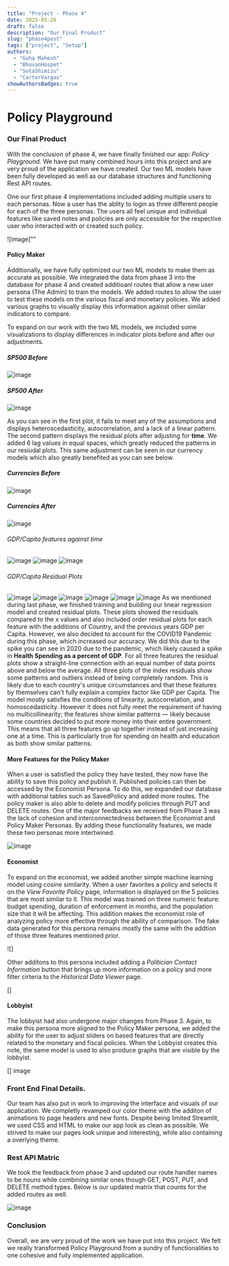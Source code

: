 ```yaml
---
title: "Project - Phase 4"
date: 2025-05-26
draft: false
description: "Our Final Product"
slug: "phase4post"
tags: ["project", "Setup"]
authors:
  - "Guha Mahesh"
  - "BhuvanHospet"
  - "SotaShimizu"
  - "CarterVargas"
showAuthorsBadges: true
---
```


# Policy Playground

### Our Final Product

With the conclusion of phase 4, we have finally finished our app: *Policy Playground*. We have put many combined hours into this project and are very proud of the application we have created. Our two ML models have been fully developed as well as our database structures and functioning Rest API routes.

One our first phase 4 implementations included adding multiple users to each personas. Now a user has the ablity to login as three different people for each of the three personas. The users all feel unique and individual  features like saved notes and policies are only accessible for the respective user who interacted with or created such policy.


![image]""

#### Policy Maker

Additionally, we have fully optimized our two ML models to make them as accurate as possible. We integrated the data from phase 3 into the database for phase 4 and created additioanl routes that allow a new user persona (The Admin) to train the models. We added routes to allow the user to test these models on the various fiscal and monetary policies. We added various graphs to visually display this information against other similar indicators to compare.

To expand on our work with the two ML models, we included some visualizations to display differences in indicator plots before and after our adjustments. 
##### SP500 Before
![image](https://i.ibb.co/6RNxngw7/Screenshot-2025-06-05-at-8-38-59-PM.png)
##### SP500 After
![image](https://i.ibb.co/Hf4JkP1L/Screenshot-2025-06-05-at-8-39-04-PM.png)

As you can see in the first plot, it fails to meet any of the assumptions and displays heteroscedasticity, autocorrelation, and a lack of a linear pattern. The second pattern displays the residual plots after adjusting for **time**. We added 6 lag values in equal spaces, which greatly reduced the patterns in our resiudal plots. This same adjustment can be seen in our currency models which also greatly benefited as you can see below.
##### Currencies Before
![image](https://i.ibb.co/nsmvR9Sy/Screenshot-2025-06-05-at-8-38-52-PM.png)
##### Currencies After
![image](https://i.ibb.co/P7BcW3T/Screenshot-2025-06-05-at-8-38-44-PM.png)
###### GDP/Capita features against time
![image](https://i.ibb.co/kgKDDWBw/Screenshot-2025-06-06-at-1-08-53-AM.png)
![image](https://i.ibb.co/TxPw6Cpx/Screenshot-2025-06-06-at-1-09-08-AM.png)
![image](https://i.ibb.co/BVps198D/Screenshot-2025-06-06-at-1-09-43-AM.png)

###### GDP/Capita Residual Plots
![image](https://i.ibb.co/j1kw59G/Screenshot-2025-06-06-at-12-54-00-AM.png)
![image](https://i.ibb.co/j9MnRXRC/Screenshot-2025-06-06-at-12-55-16-AM.png)
![image](https://i.ibb.co/nqX1d0WS/Screenshot-2025-06-06-at-12-55-28-AM.png)
![image](https://i.ibb.co/n8CJfh1F/Screenshot-2025-06-06-at-12-55-43-AM.png)
![image](https://i.ibb.co/W426qPRc/Screenshot-2025-06-06-at-12-55-56-AM.png)
![image](https://i.ibb.co/k2LnNh1H/Screenshot-2025-06-06-at-12-56-08-AM.png)
As we mentioned during last phase, we finished training and building our linear regression model and created residual plots. These plots showed the residuals compared to the x values and also included order residual plots for each feature with the additions of Country, and the previous years GDP per Capita. However, we also decided to account for the COVID19 Pandemic during this phase, which increased our accuracy. We did this due to the spike you can see in 2020 due to the pandemic, which likely caused a spike in **Health Spending as a percent of GDP**. For all three features the residual plots show a straight-line connection with an equal number of data points above and below the average. All three plots of the index residuals show some patterns and outliers instead of being completely random. This is likely due to each country's unique circumstances and that these features by themselves can't fully explain a complex factor like GDP per Capita. The model mostly satisfies the conditions of linearity, autocorrelation, and homoscedasticity. However it does not fully meet the requirement of having no multicollinearity; the features show similar patterns –– likely because some countries decided to put more money into their entire government. This means that all three features go up together instead of just increasing one at a time. This is particularly true for spending on health and education as both show similar patterns.

#### More Features for the Policy Maker
When a user is satisfied the policy they have tested, they now have the ability to save this policy and publish it. Published policies can then be accessed by the Economist Persona. To do this, we expanded our database with additional tables such as SavedPolicy and added more routes. The policy maker is also able to delete and modify policies through PUT and DELETE routes. One of the major feedbacks we received from Phase 3 was the lack of cohesion and interconnectedness between the Economist and Policy Maker Personas. By adding these functionality features, we made these two personas more intertwined.

![image]()

#### Economist

To expand on the economist, we added another simple machine learning model using cosine similarity. When a user favorites a policy and selects it on the *View Favorite Policy* page, information is displayed on the 5 policies that are most similar to it. This model was trained on three numeric feature: budget spending, duration of enforcement in months, and the population size that it will be affecting. This addition makes the economist role of analyzing policy more effective through the ability of comparison. The fake data generated for this persona remains mostly the same with the addtion of those three features mentioned prior.

![]

Other additons to this persona included adding a *Politician Contact Information* button that brings up more information on a policy and more filter cirteria to the *Historical Data Viewer* page.

[]

#### Lobbyist

The lobbyist had also undergone major changes from Phase 3. Again, to make this persona more aligned to the Policy Maker persona, we added the ability for the user to adjust sliders on based features that are directly related to the monetary and fiscal policies. When the Lobbyist creates this note, the same model is used to also produce graphs that are visible by the lobbyist.

[] image

### Front End Final Details.

Our team has also put in work to improving the interface and visuals of our application. We completly revamped our color theme with the additon of animations to page headers and new fonts. Despite being limited Streamlit, we used CSS and HTML to make our app look as clean as possible. We strived to make our pages look unique and interesting, while also containing a overlying theme.


### Rest API Matric

We took the feedback from phase 3 and updated our route handler names to be nouns while combining similar ones though GET, POST, PUT, and DELETE method types. Below is our updated matrix that counts for the added routes as well.

![image](https://i.ibb.co/n88Z7G8J/Screenshot-2025-06-12-at-10-57-44-PM.png)

### Conclusion

Overall, we are very proud of the work we have put into this project. We felt we really transformed Policy Playground from a sundry of functionalities to one cohesive and fully implemented application. 













